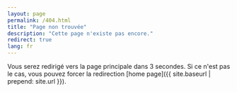```yaml
---
layout: page
permalink: /404.html
title: "Page non trouvée"
description: "Cette page n'existe pas encore."
redirect: true
lang: fr
---
```


Vous serez redirigé vers la page principale dans 3 secondes. Si ce n'est pas le cas, vous pouvez forcer la redirection [home page]({{ site.baseurl | prepend: site.url }}).
